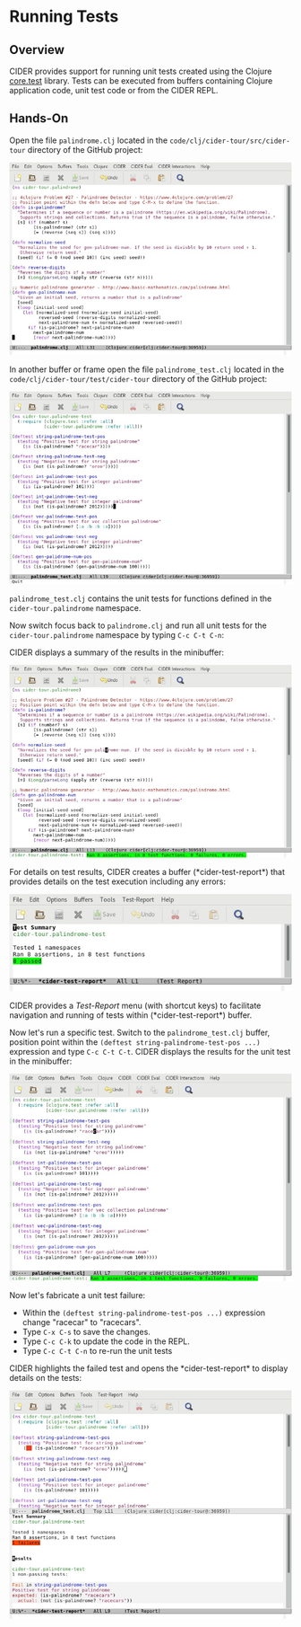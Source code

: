 # Running Tests

## Overview

CIDER provides support for running unit tests created using the Clojure [core.test](https://clojure.github.io/clojure/clojure.test-api.html) library. Tests can be executed from buffers containing Clojure application code, unit test code or from the CIDER REPL.

## Hands-On

Open the file `palindrome.clj` located in the `code/clj/cider-tour/src/cider-tour` directory of the GitHub project:

![palindrome_clj.jpg](images/palindrome_clj.jpg)

In another buffer or frame open the file `palindrome_test.clj` located in the `code/clj/cider-tour/test/cider-tour` directory of the GitHub project:

![palindrome_test_clj.jpg](images/palindrome_test_clj.jpg)

`palindrome_test.clj` contains the unit tests for functions defined in the `cider-tour.palindrome` namespace.

Now switch focus back to `palindrome.clj` and run all unit tests for the `cider-tour.palindrome` namespace by typing `C-c C-t C-n`:

CIDER displays a summary of the results in the minibuffer:

![test_result_all_namespace.jpg](images/test_result_all_namespace.jpg)

For details on test results, CIDER creates a buffer (\*cider-test-report\*) that provides details on the test execution including any errors:

![test_report_success.jpg](images/test_report_success.jpg)

CIDER provides a _Test-Report_ menu (with shortcut keys) to facilitate navigation and running of tests within (\*cider-test-report\*) buffer.

Now let's run a specific test. Switch to the `palindrome_test.clj` buffer, position point within the `(deftest string-palindrome-test-pos ...)` expression and type `C-c C-t C-t`. CIDER displays the results for the unit test in the minibuffer:

![test_result_single.jpg](images/test_result_single.jpg)

Now let's fabricate a unit test failure:

 * Within the `(deftest string-palindrome-test-pos ...)` expression change "racecar" to "racecars".
 * Type `C-x C-s` to save the changes.
 * Type `C-c C-k` to update the code in the REPL. 
 * Type `C-c C-t C-n` to re-run the unit tests

CIDER highlights the failed test and opens the \*cider-test-report\* to display details on the tests:

![test_report_failure.jpg](images/test_report_failure.jpg)



















